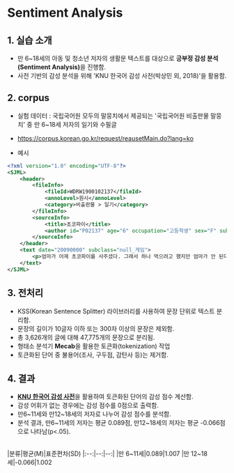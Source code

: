 # Sentiment Analysis
## 1. 실습 소개
- 만 6~18세의 아동 및 청소년 저자의 생활문 텍스트를 대상으로 <b>긍부정 감성 분석(Sentiment Analysis)</b>을 진행함.
- 사전 기반의 감성 분석을 위해 'KNU 한국어 감성 사전(박상민 외, 2018)'을 활용함. 


## 2. corpus
- 실험 데이터 : 국립국어원 모두의 말뭉치에서 제공되는 '국립국어원 비출판물 말뭉치' 중 만 6~18세 저자의 일기와 수필글
- https://corpus.korean.go.kr/request/reausetMain.do?lang=ko
  
  
- 예시
   
```xml
<?xml version="1.0" encoding="UTF-8"?>
<SJML>
    <header>
        <fileInfo>
            <fileId>WDRW1900102137</fileId>
            <annoLevel>원시</annoLevel>
            <category>비출판물 > 일기</category>
        </fileInfo>
        <sourceInfo>
            <title>초코파이</title>
            <author id="P02137" age="6" occupation="고등학생" sex="F" submission="온라인" handwriting="No">개인글작성자</author>
        </sourceInfo>
    </header>
    <text date="20090000" subclass="null_게임">
        <p>엄마가 어제 초코파이를 사주셨다. 그래서 하나 먹으려고 했지만 엄마가 안 된다고 했다. 그 전에는 오빠 머리를 깎고 왔었다. 그 전에는 마다가스카 2를 보고 있었다. 애니메이션이 다 끝나서 집에 갔어. 그런데 오빠가 게임을 해서 내가 보고있는데 오빠가 남자캐릭터를 새로 골랐길래 내가 마법사 캐릭터도 하라고 했어. 마법사 이름을 정하고 게임을 계속하다가 나는 씻었다.</p>
    </text>
</SJML>
```

## 3. 전처리
- KSS(Korean Sentence Splitter) 라이브러리를 사용하여 문장 단위로 텍스트 분리함.
- 문장의 길이가 10글자 이하 또는 300자 이상의 문장은 제외함.
- 총 3,626개의 글에 대해 47,775개의 문장으로 분리됨.
- 형태소 분석기 <b>Mecab</b>을 활용한 토큰화(tokenization) 작업
- 토큰화된 단어 중 불용어(조사, 구두점, 감탄사 등)는 제거함.
## 4. 결과
- <b>[KNU 한국어 감성 사전](http://dilab.kunsan.ac.kr/knusl.html)</b>을 활용하여 토큰화된 단어의 감성 점수 계산함.
- 감성 어휘가 없는 경우에는 감성 점수를 0점으로 출력함.
- 만6~11세와 만12~18세의 저자로 나누어 감성 점수를 분석함.
- 분석 결과, 만6~11세의 저자는 평균 0.089점, 만12~18세의 저자는 평균 -0.066점으로 나타남(p<.05).
<br>
  |분류|평균(M)|표준편차(SD)
  |:--:|--:|--:|
  |만 6~11세|0.089|1.007
  |만 12~18세|-0.066|1.002
  

